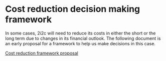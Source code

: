 # Cost reduction decision making framework

In some cases, 2i2c will need to reduce its costs in either the short or the long term due to changes in its financial outlook.
The following document is an early proposal for a framework to help us make decisions in this case.

[Cost reduction framework proposal](https://docs.google.com/document/d/1zgNxdWVNDbcY-J34bhjavI1fbSmPrv5MJO3HdNb1ED4/edit?usp=sharing)
